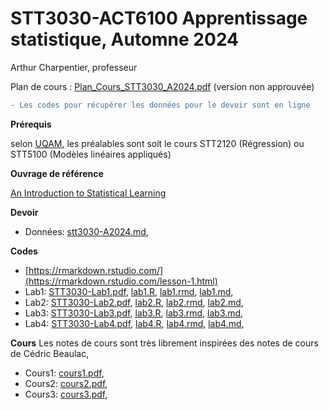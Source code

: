 # STT3030-ACT6100 Apprentissage statistique, Automne 2024

Arthur Charpentier, professeur

Plan de cours : [Plan_Cours_STT3030_A2024.pdf](/docs/Plan_Cours_STT3030_A2024.pdf) (version non approuvée)

```diff
- Les codes pour récupérer les données pour le devoir sont en ligne
```

**Prérequis**

selon [UQAM](https://etudier.uqam.ca/cours?sigle=STT3030), les préalables sont soit le cours STT2120 (Régression) ou STT5100 (Modèles linéaires appliqués)

**Ouvrage de référence**

[An Introduction to Statistical Learning](https://hastie.su.domains/ISLR2/ISLRv2_corrected_June_2023.pdf.download.html)

**Devoir**

* Données: [stt3030-A2024.md](/devoir/stt3030-A2024.md),

**Codes**
* [https://rmarkdown.rstudio.com/](https://rmarkdown.rstudio.com/lesson-1.html)
* Lab1: [STT3030-Lab1.pdf](/lab/STT3030-Lab1.pdf), [lab1.R](/lab/lab1.R), [lab1.rmd](/lab/lab1.rmd), [lab1.md](/lab/lab1.md),
* Lab2: [STT3030-Lab2.pdf](/lab/STT3030-Lab2.pdf), [lab2.R](/lab/lab2.R), [lab2.rmd](/lab/lab2.rmd), [lab2.md](/lab/lab2.md),
* Lab3: [STT3030-Lab3.pdf](/lab/STT3030-Lab3.pdf), [lab3.R](/lab/lab3.R), [lab3.rmd](/lab/lab3.rmd), [lab3.md](/lab/lab3.md),
* Lab4: [STT3030-Lab4.pdf](/lab/STT3030-Lab4.pdf), [lab4.R](/lab/lab4.R), [lab4.rmd](/lab/lab4.rmd), [lab4.md](/lab/lab4.md), 

**Cours**
Les notes de cours sont très librement inspirées des notes de cours de Cédric Beaulac,
* Cours1: [cours1.pdf](/docs/STT3030-1.pdf),
* Cours2: [cours2.pdf](/docs/STT3030-2.pdf),
* Cours3: [cours3.pdf](/docs/STT3030-3.pdf),
